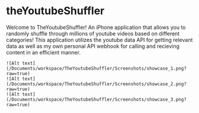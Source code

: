 # theYoutubeShuffler
Welcome to TheYoutubeShuffler! An iPhone application that allows you to randomly shuffle through millions of youtube videos based on different categories! This application utilizes the youtube data API for getting relevant data as well as my own personal API webhook for calling and recieving content in an efficient manner. 

    ![Alt text](/Documents/workspace/TheYoutubeShuffler/Screenshots/showcase_1.png?raw=true)
    ![Alt text](/Documents/workspace/TheYoutubeShuffler/Screenshots/showcase_2.png?raw=true)
    ![Alt text](/Documents/workspace/TheYoutubeShuffler/Screenshots/showcase_3.png?raw=true)
